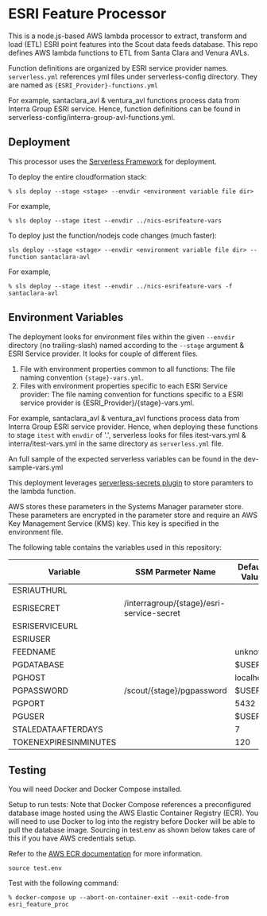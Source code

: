 # ESRI Feature Processor

This is a node.js-based AWS lambda processor to extract, transform and load (ETL) ESRI point features into the Scout
data feeds database. This repo defines AWS lambda functions to ETL from Santa Clara and Venura AVLs.

Function definitions are organized by ESRI service provider names. `serverless.yml` references yml files under serverless-config directory.
They are named as `{ESRI_Provider}-functions.yml`

For example, santaclara_avl & ventura_avl functions process data from Interra Group ESRI service. Hence, function definitions can be found in
serverless-config/interra-group-avl-functions.yml.

## Deployment

This processor uses the [Serverless Framework](https://serverless.com/) for deployment.

To deploy the entire cloudformation stack:

```
% sls deploy --stage <stage> --envdir <environment variable file dir>
```

For example,

```
% sls deploy --stage itest --envdir ../nics-esrifeature-vars
```

To deploy just the function/nodejs code changes (much faster):

```
sls deploy --stage <stage> --envdir <environment variable file dir> --function santaclara-avl
```

For example,

```
% sls deploy --stage itest --envdir ../nics-esrifeature-vars -f santaclara-avl
```

## Environment Variables

The deployment looks for environment files within the given `--envdir` directory (no trailing-slash) named according
to the `--stage` argument & ESRI Service provider. It looks for couple of different files.
1. File with environment properties common to all functions: The file naming convention `{stage}-vars.yml`.
2. Files with environment properties specific to each ESRI Service provider: The file naming convention for functions specific to a ESRI service provider is {ESRI_Provider}/{stage}-vars.yml.

For example, santaclara_avl & ventura_avl functions process data from Interra Group ESRI service provider. Hence, when deploying these functions to stage `itest` with `envdir` of '.', serverless
looks for files itest-vars.yml & interra/itest-vars.yml in the same directory as `serverless.yml` file.

An full sample of the expected serverless variables can be found in the dev-sample-vars.yml

This deployment leverages [serverless-secrets plugin](https://github.com/trek10inc/serverless-secrets) to store
paramters to the lambda function.

AWS stores these parameters in the Systems Manager parameter store. These parameters are encrypted in the parameter
store and require an AWS Key Management Service (KMS) key. This key is specified in the environment file.
 
The following table contains the variables used in this repository:

| Variable              | SSM Parmeter Name                         | Default Value |
| ------------------    | ----------------------------------------- | ------------- |
| ESRIAUTHURL           |                                           |               |
| ESRISECRET            | /interragroup/{stage}/esri-service-secret |               |
| ESRISERVICEURL        |                                           |               |
| ESRIUSER              |                                           |               |
| FEEDNAME              |                                           | unknown       |
| PGDATABASE            |                                           | $USER         |
| PGHOST                |                                           | localhost     |
| PGPASSWORD            | /scout/{stage}/pgpassword                 | $USER         |
| PGPORT                |                                           | 5432          |
| PGUSER                |                                           | $USER         |
| STALEDATAAFTERDAYS    |                                           | 7             |
| TOKENEXPIRESINMINUTES |                                           | 120           |

## Testing

You will need Docker and Docker Compose installed.

Setup to run tests: Note that Docker Compose references a preconfigured database image hosted using the AWS Elastic Container Registry
(ECR). You will need to use Docker to log into the registry before Docker will be able to pull the database image.
Sourcing in test.env as shown below takes care of this if you have AWS credentials setup.

Refer to the [AWS ECR documentation](https://docs.aws.amazon.com/AmazonECR/latest/userguide/ECR_AWSCLI.html)
for more information.
 
```
source test.env
```
 
Test with the following command:

```
% docker-compose up --abort-on-container-exit --exit-code-from esri_feature_proc
```
